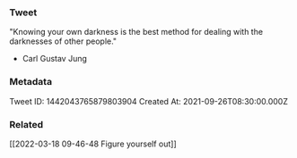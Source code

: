 ### Tweet
"Knowing your own darkness is the best method for dealing with the darknesses of other people."

- Carl Gustav Jung

### Metadata
Tweet ID: 1442043765879803904
Created At: 2021-09-26T08:30:00.000Z

### Related
[[2022-03-18 09-46-48 Figure yourself out]]


